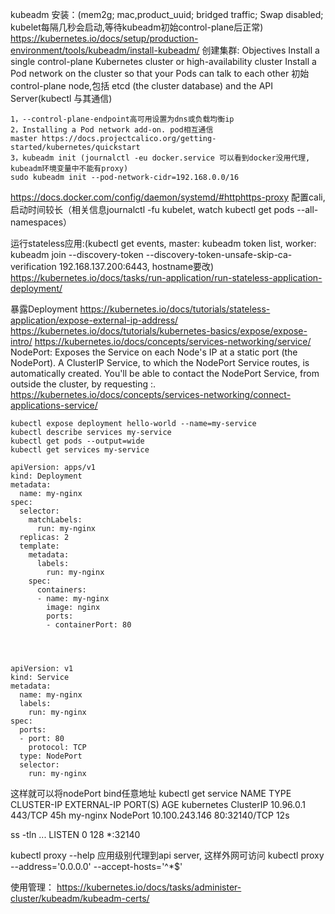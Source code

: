 kubeadm
安装：(mem2g; mac,product_uuid; bridged traffic; Swap disabled; kubelet每隔几秒会启动,等待kubeadm初始control-plane后正常)
https://kubernetes.io/docs/setup/production-environment/tools/kubeadm/install-kubeadm/
创建集群:
Objectives
Install a single control-plane Kubernetes cluster or high-availability cluster
Install a Pod network on the cluster so that your Pods can talk to each other
初始control-plane node,包括 etcd (the cluster database) and the API Server(kubectl 与其通信)
```
1，--control-plane-endpoint高可用设置为dns或负载均衡ip
2，Installing a Pod network add-on. pod相互通信
master https://docs.projectcalico.org/getting-started/kubernetes/quickstart
3，kubeadm init (journalctl -eu docker.service 可以看到docker没用代理, kubeadm环境变量中不能有proxy)
sudo kubeadm init --pod-network-cidr=192.168.0.0/16 
```

https://docs.docker.com/config/daemon/systemd/#httphttps-proxy
配置cali,启动时间较长（相关信息journalctl -fu kubelet, watch kubectl get pods --all-namespaces）

运行stateless应用:(kubectl get events, master: kubeadm token list, worker: 
kubeadm join --discovery-token <TOKEN> --discovery-token-unsafe-skip-ca-verification 192.168.137.200:6443, hostname要改)
https://kubernetes.io/docs/tasks/run-application/run-stateless-application-deployment/

暴露Deployment
https://kubernetes.io/docs/tutorials/stateless-application/expose-external-ip-address/
https://kubernetes.io/docs/tutorials/kubernetes-basics/expose/expose-intro/
https://kubernetes.io/docs/concepts/services-networking/service/
NodePort: Exposes the Service on each Node's IP at a static port (the NodePort). A ClusterIP Service, to which the NodePort Service routes, is automatically created. You'll be able to contact the NodePort Service, from outside the cluster, by requesting <NodeIP>:<NodePort>.
https://kubernetes.io/docs/concepts/services-networking/connect-applications-service/
```
kubectl expose deployment hello-world --name=my-service
kubectl describe services my-service
kubectl get pods --output=wide
kubectl get services my-service
```

```
apiVersion: apps/v1
kind: Deployment
metadata:
  name: my-nginx
spec:
  selector:
    matchLabels:
      run: my-nginx
  replicas: 2
  template:
    metadata:
      labels:
        run: my-nginx
    spec:
      containers:
      - name: my-nginx
        image: nginx
        ports:
        - containerPort: 80




apiVersion: v1
kind: Service
metadata:
  name: my-nginx
  labels:
    run: my-nginx
spec:
  ports:
  - port: 80
    protocol: TCP
  type: NodePort
  selector:
    run: my-nginx
```

这样就可以将nodePort bind任意地址
kubectl get service
NAME         TYPE        CLUSTER-IP       EXTERNAL-IP   PORT(S)        AGE
kubernetes   ClusterIP   10.96.0.1        <none>        443/TCP        45h
my-nginx     NodePort    10.100.243.146   <none>        80:32140/TCP   12s

ss -tln
...
LISTEN      0      128                                                         *:32140

kubectl proxy --help
应用级别代理到api server, 这样外网可访问
kubectl proxy --address='0.0.0.0' --accept-hosts='^*$' 

使用管理：
https://kubernetes.io/docs/tasks/administer-cluster/kubeadm/kubeadm-certs/

